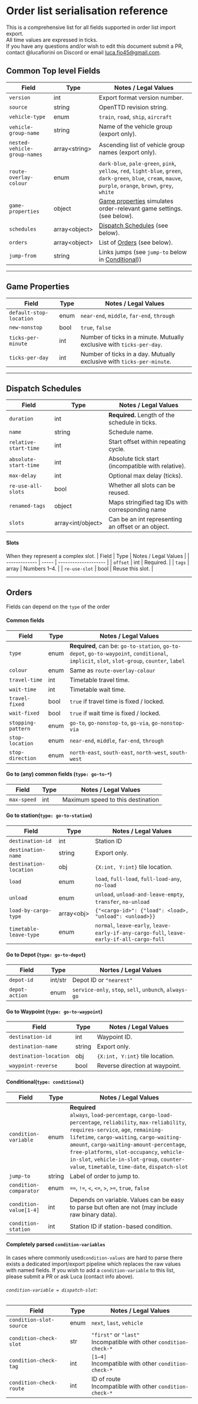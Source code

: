 # Order list serialisation reference
This is a comprehensive list for all fields supported in order list import export. <br>
All time values are expressed in ticks. <br>
If you have any questions and/or wish to edit this document submit a PR, contact @lucafiorini on Discord or email luca.fio45@gmail.com.
## Common Top level Fields
|   Field                      |   Type         |   Notes / Legal Values                                                                                                                                          |
| ---------------------------- | -------------- | --------------------------------------------------------------------------------------------------------------------------------------------------------------- |
| `version`                    | int            | Export format version number.                                                                                                                                   |
| `source`                     | string         | OpenTTD revision string.                                                                                                                                        |
| `vehicle-type`               | enum           | `train`, `road`, `ship`, `aircraft`                                                                                                                             |
| `vehicle-group-name`         | string         | Name of the vehicle group (export only).                                                                                                                        |
| `nested-vehicle-group-names` | array\<string> | Ascending list of vehicle group names (export only).                                                                                                            |
| `route-overlay-colour`       | enum           | `dark-blue`, `pale-green`, `pink`, `yellow`, `red`, `light-blue`, `green`, `dark-green`, `blue`, `cream`, `mauve`, `purple`, `orange`, `brown`, `grey`, `white` |
| `game-properties`            | object         | [Game properties](#game-properties) simulates order-relevant game settings. (see below).                                                                        |
| `schedules`                  | array\<object> | [Dispatch Schedules](#dispatch-schedules) (see below).                                                                                                          |
| `orders`                     | array\<object> | List of [Orders](#orders) (see below).                                                                                                                          |
| `jump-from`                  | string         | Links jumps (see `jump-to` below in [Conditional](#conditionaltype-conditional)))                                                                               |

-----
## Game Properties
| Field                   | Type | Notes / Legal Values                                                  |
| ----------------------- | ---- | --------------------------------------------------------------------- |
| `default-stop-location` | enum | `near-end`, `middle`, `far-end`, `through`                            |
| `new-nonstop`           | bool | `true`, `false`                                                       |
| `ticks-per-minute`      | int  | Number of ticks in a minute. Mutually exclusive with `ticks-per-day`. |
| `ticks-per-day`         | int  | Number of ticks in a day. Mutually exclusive with `ticks-per-minute`. |

---
## Dispatch Schedules
| Field                 | Type              | Notes / Legal Values                               |
| --------------------- | ----------------- | -------------------------------------------------- |
| `duration`            | int               | **Required.** Length of the schedule in ticks.     |
| `name`                | string            | Schedule name.                                     |
| `relative-start-time` | int               | Start offset within repeating cycle.               |
| `absolute-start-time` | int               | Absolute tick start (incompatible with relative).  |
| `max-delay`           | int               | Optional max delay (ticks).                        |
| `re-use-all-slots`    | bool              | Whether all slots can be reused.                   |
| `renamed-tags`        | object            | Maps stringified tag IDs with corresponding name   |
| `slots`               | array<int/object> | Can be an int representing an offset or an object. |
#### Slots
When they represent a complex slot.
| Field         | Type  | Notes / Legal Values |
| ------------- | ----- | -------------------- |
| `offset`      | int   | Required.            |
| `tags`        | array | Numbers 1–4.         |
| `re-use-slot` | bool  | Reuse this slot.     |

---
## Orders
Fields can depend on the `type` of the order
#### Common fields
| Field              | Type | Notes / Legal Values                                                                                                                        |
| ------------------ | ---- | ------------------------------------------------------------------------------------------------------------------------------------------- |
| `type`             | enum | **Required**, can be: `go-to-station`, `go-to-depot`, `go-to-waypoint`, `conditional`, `implicit`, `slot`, `slot-group`, `counter`, `label` |
| `colour`           | enum | Same as `route-overlay-colour`                                                                                                              |
| `travel-time`      | int  | Timetable travel time.                                                                                                                      |
| `wait-time`        | int  | Timetable wait time.                                                                                                                        |
| `travel-fixed`     | bool | `true` if travel time is fixed / locked.                                                                                                    |
| `wait-fixed`       | bool | `true` if wait time is fixed / locked.                                                                                                      |
| `stopping-pattern` | enum | `go-to`, `go-nonstop-to`, `go-via`, `go-nonstop-via`                                                                                        |
| `stop-location`    | enum | `near-end`, `middle`, `far-end`, `through`                                                                                                  |
| `stop-direction`   | enum | `north-east`, `south-east`, `north-west`, `south-west`                                                                                      |
#### Go to (any) common fields (`type: go-to-*`)
| Field              | Type | Notes / Legal Values                                                                                                                        |
| ------------------ | ---- | ------------------------------------------------------------------------------------------------------------------------------------------- |
| `max-speed`        | int  | Maximum speed to this destination                                                                                                           |

#### Go to station(`type: go-to-station`)
| Field                  | Type        | Notes / Legal Values                                                                      |
| ---------------------- | ----------- | ----------------------------------------------------------------------------------------- |
| `destination-id`       | int         | Station ID                                                                                |
| `destination-name`     | string      | Export only.                                                                              |
| `destination-location` | obj         | `{X:int, Y:int}` tile location.                                                           |
| `load`                 | enum        | `load`, `full-load`, `full-load-any`, `no-load`                                           |
| `unload`               | enum        | `unload`, `unload-and-leave-empty`, `transfer`, `no-unload`                               |
| `load-by-cargo-type`   | array\<obj> | `{"<cargo-id>": {"load": <load>, "unload": <unload>}}`                                    |
| `timetable-leave-type` | enum        | `normal`, `leave-early`, `leave-early-if-any-cargo-full`, `leave-early-if-all-cargo-full` |
#### Go to Depot (`type: go-to-depot`)
| Field          | Type    | Nortes / Legal Values                                  |
| -------------- | ------- | ------------------------------------------------------ |
| `depot-id`     | int/str | Depot ID or `"nearest"`                                |
| `depot-action` | enum    | `service-only`, `stop`, `sell`, `unbunch`, `always-go` |
#### Go to Waypoint (`type: go-to-waypoint`)
| Field                  | Type   | Notes / Legal Values            |
| ---------------------- | ------ | ------------------------------- |
| `destination-id`       | int    | Waypoint ID.                    |
| `destination-name`     | string | Export only.                    |
| `destination-location` | obj    | `{X:int, Y:int}` tile location. |
| `waypoint-reverse`     | bool   | Reverse direction at waypoint.  |
#### Conditional(`type: conditional`)
| Field                  | Type   | Notes / Legal Values                                                                                                                                                                                                                                                                                                                                                            |
| ---------------------- | ------ | ------------------------------------------------------------------------------------------------------------------------------------------------------------------------------------------------------------------------------------------------------------------------------------------------------------------------------------------------------------------------------- |
| `condition-variable`   | enum   | **Required**<br>`always`, `load-percentage`, `cargo-load-percentage`, `reliability`, `max-reliability`, `requires-service`, `age`, `remaining-lifetime`, `cargo-waiting`, `cargo-waiting-amount`, `cargo-waiting-amount-percentage`, `free-platforms`, `slot-occupancy`, `vehicle-in-slot`, `vehicle-in-slot-group`, `counter-value`, `timetable`, `time-date`, `dispatch-slot` |
| `jump-to`              | string | Label of order to jump to.                                                                                                                                                                                                                                                                                                                                                      |
| `condition-comparator` | enum   | `==`, `!=`, `<`, `<=`, `>`, `>=`, `true`, `false`                                                                                                                                                                                                                                                                                                                               |
| `condition-value[1-4]` | int    | Depends on variable. Values can be easy to parse but often are not (may include raw binary data).                                                                                                                                                                                                                                                                               |
| `condition-station`    | int    | Station ID if station-based condition.                                                                                                                                                                                                                                                                                                                                          |
#### Completely parsed `condition-variables`
In cases where commonly used`condition-values` are hard to parse there exists a dedicated import/export pipeline which replaces the raw values with named fields.
If you wish to add a `condition-variable` to this list, please submit a PR or ask Luca (contact info above).
######  `condition-variable = dispatch-slot`:
|   Field                 | Type     | Notes / Legal Values                                                 |
| ----------------------- | -------- | -------------------------------------------------------------------- |
| `condition-slot-source` | enum     | `next`, `last`, `vehicle`                                            |
| `condition-check-slot`  | str      | `"first"` or `"last"`<br>Incompatible with other `condition-check-*` |
| `condition-check-tag`   | int      | `[1–4]`<br>Incompatible with other `condition-check-*`               |
| `condition-check-route` | int      | ID of route<br>Incompatible with other `condition-check-*`           |
